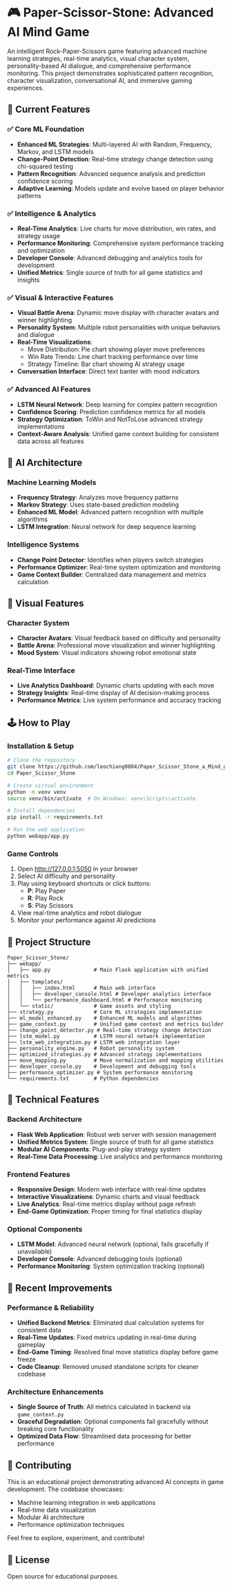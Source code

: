# 🎮 Paper-Scissor-Stone: Advanced AI Mind Game

An intelligent Rock-Paper-Scissors game featuring advanced machine learning strategies, real-time analytics, visual character system, personality-based AI dialogue, and comprehensive performance monitoring. This project demonstrates sophisticated pattern recognition, character visualization, conversational AI, and immersive gaming experiences.

## 🚀 Current Features

### ✅ **Core ML Foundation**
- **Enhanced ML Strategies**: Multi-layered AI with Random, Frequency, Markov, and LSTM models
- **Change-Point Detection**: Real-time strategy change detection using chi-squared testing
- **Pattern Recognition**: Advanced sequence analysis and prediction confidence scoring
- **Adaptive Learning**: Models update and evolve based on player behavior patterns

### ✅ **Intelligence & Analytics**
- **Real-Time Analytics**: Live charts for move distribution, win rates, and strategy usage
- **Performance Monitoring**: Comprehensive system performance tracking and optimization
- **Developer Console**: Advanced debugging and analytics tools for development
- **Unified Metrics**: Single source of truth for all game statistics and insights

### ✅ **Visual & Interactive Features**
- **Visual Battle Arena**: Dynamic move display with character avatars and winner highlighting
- **Personality System**: Multiple robot personalities with unique behaviors and dialogue
- **Real-Time Visualizations**: 
  - Move Distribution: Pie chart showing player move preferences
  - Win Rate Trends: Line chart tracking performance over time
  - Strategy Timeline: Bar chart showing AI strategy usage
- **Conversation Interface**: Direct text banter with mood indicators

### ✅ **Advanced AI Features**
- **LSTM Neural Network**: Deep learning for complex pattern recognition
- **Confidence Scoring**: Prediction confidence metrics for all models
- **Strategy Optimization**: ToWin and NotToLose advanced strategy implementations
- **Context-Aware Analysis**: Unified game context building for consistent data across all features

## 🧠 AI Architecture

### Machine Learning Models
- **Frequency Strategy**: Analyzes move frequency patterns
- **Markov Strategy**: Uses state-based prediction modeling
- **Enhanced ML Model**: Advanced pattern recognition with multiple algorithms
- **LSTM Integration**: Neural network for deep sequence learning

### Intelligence Systems
- **Change Point Detector**: Identifies when players switch strategies
- **Performance Optimizer**: Real-time system optimization and monitoring
- **Game Context Builder**: Centralized data management and metrics calculation

## 🎨 Visual Features

### Character System
- **Character Avatars**: Visual feedback based on difficulty and personality
- **Battle Arena**: Professional move visualization and winner highlighting
- **Mood System**: Visual indicators showing robot emotional state

### Real-Time Interface
- **Live Analytics Dashboard**: Dynamic charts updating with each move
- **Strategy Insights**: Real-time display of AI decision-making process
- **Performance Metrics**: Live system performance and accuracy tracking

## 🕹️ How to Play

### Installation & Setup

```bash
# Clone the repository
git clone https://github.com/leochiang0804/Paper_Scissor_Stone_a_Mind_game.git
cd Paper_Scissor_Stone

# Create virtual environment
python -m venv venv
source venv/bin/activate  # On Windows: venv\Scripts\activate

# Install dependencies
pip install -r requirements.txt

# Run the web application
python webapp/app.py
```

### Game Controls
1. Open http://127.0.0.1:5050 in your browser
2. Select AI difficulty and personality
3. Play using keyboard shortcuts or click buttons:
   - **P**: Play Paper
   - **R**: Play Rock
   - **S**: Play Scissors
4. View real-time analytics and robot dialogue
5. Monitor your performance against AI predictions

## 📁 Project Structure

```
Paper_Scissor_Stone/
├── webapp/
│   ├── app.py              # Main Flask application with unified metrics
│   ├── templates/
│   │   ├── index.html      # Main web interface
│   │   ├── developer_console.html # Developer analytics interface
│   │   └── performance_dashboard.html # Performance monitoring
│   └── static/             # Game assets and styling
├── strategy.py             # Core ML strategies implementation
├── ml_model_enhanced.py    # Enhanced ML models and algorithms
├── game_context.py         # Unified game context and metrics builder
├── change_point_detector.py # Real-time strategy change detection
├── lstm_model.py           # LSTM neural network implementation
├── lstm_web_integration.py # LSTM web integration layer
├── personality_engine.py   # Robot personality system
├── optimized_strategies.py # Advanced strategy implementations
├── move_mapping.py         # Move normalization and mapping utilities
├── developer_console.py    # Development and debugging tools
├── performance_optimizer.py # System performance monitoring
└── requirements.txt        # Python dependencies
```

## 🔧 Technical Features

### Backend Architecture
- **Flask Web Application**: Robust web server with session management
- **Unified Metrics System**: Single source of truth for all game statistics
- **Modular AI Components**: Plug-and-play strategy system
- **Real-Time Data Processing**: Live analytics and performance monitoring

### Frontend Features
- **Responsive Design**: Modern web interface with real-time updates
- **Interactive Visualizations**: Dynamic charts and visual feedback
- **Live Analytics**: Real-time metrics display without page refresh
- **End-Game Optimization**: Proper timing for final statistics display

### Optional Components
- **LSTM Model**: Advanced neural network (optional, fails gracefully if unavailable)
- **Developer Console**: Advanced debugging tools (optional)
- **Performance Monitoring**: System optimization tracking (optional)

## 🚀 Recent Improvements

### Performance & Reliability
- **Unified Backend Metrics**: Eliminated dual calculation systems for consistent data
- **Real-Time Updates**: Fixed metrics updating in real-time during gameplay
- **End-Game Timing**: Resolved final move statistics display before game freeze
- **Code Cleanup**: Removed unused standalone scripts for cleaner codebase

### Architecture Enhancements
- **Single Source of Truth**: All metrics calculated in backend via `game_context.py`
- **Graceful Degradation**: Optional components fail gracefully without breaking core functionality
- **Optimized Data Flow**: Streamlined data processing for better performance

## 🤝 Contributing

This is an educational project demonstrating advanced AI concepts in game development. The codebase showcases:
- Machine learning integration in web applications
- Real-time data visualization
- Modular AI architecture
- Performance optimization techniques

Feel free to explore, experiment, and contribute!

## 📄 License

Open source for educational purposes.
